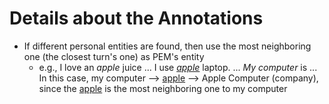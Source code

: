 Details about the Annotations
===============================

- If different personal entities are found, then use the most neighboring one (the closest turn's one) as PEM's entity
  - e.g., I love an *apple* juice ... I use *<u>apple</u>* laptop. ... *My computer* is ...  
  In this case, my computer --> <u>apple</u> --> Apple Computer (company), since the <u>apple</u> is the most neighboring one to my computer